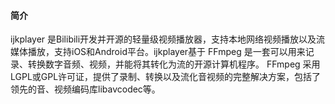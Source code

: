 #### 简介

ijkplayer 是Bilibili开发并开源的轻量级视频播放器，支持本地网络视频播放以及流媒体播放，支持iOS和Android平台。ijkplayer基于 FFmpeg 是一套可以用来记录、转换数字音频、视频，并能将其转化为流的开源计算机程序。 FFmpeg 采用LGPL或GPL许可证，提供了录制、转换以及流化音视频的完整解决方案，包括了领先的音、视频编码库libavcodec等。

